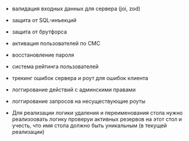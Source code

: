 - валидация входных данных для сервера (joi, zod)
- защита от SQL-инъекций
- защита от брутфорса
- активация пользователей по СМС
- восстановление пароля
- система рейтинга пользователей
- трекинг ошибок сервера и роут для ошибок клиента
- логгирование действий с админскими правами
- логгирование запросов на несуществующие роуты



- Для реализации логики удаления и переименования стола нужно реализоовать логику проверуи активных резервов на этот стол и учесть, что имя стола должно быть уникальным (в текущей реализации)
